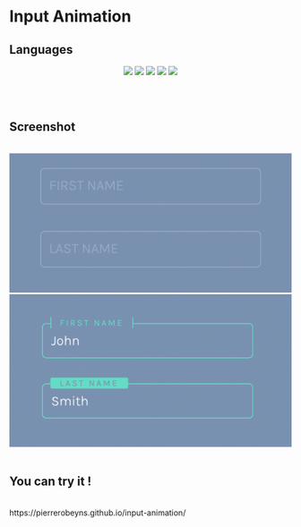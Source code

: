 <h1>Input Animation</h1>

<h2>Languages</h2>

<p align="center">
  <img src="https://img.shields.io/badge/HTML5-E34F26?style=for-the-badge&logo=html5&logoColor=white">
  <img src="https://img.shields.io/badge/CSS3-1572B6?style=for-the-badge&logo=css3&logoColor=white">
  <img src="https://img.shields.io/badge/Git-E34F26?style=for-the-badge&logo=git&logoColor=white">
  <img src="https://img.shields.io/badge/GitHub-100000?style=for-the-badge&logo=github&logoColor=white">
  <img src="https://img.shields.io/badge/Markdown-000000?style=for-the-badge&logo=markdown&logoColor=white">
</p>
<br>
<br>

<h2>Screenshot</h2>
<br>
<img src="./assets/images/capture.png">
<img src="./assets/images/capture1.png">
<br>
<br>
<h2>You can try it !</h2>
<br>
https://pierrerobeyns.github.io/input-animation/